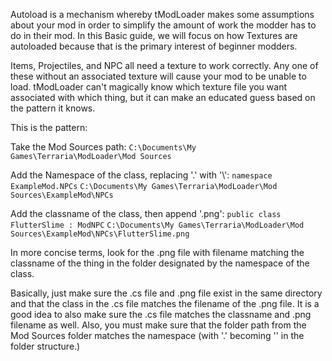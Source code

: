Autoload is a mechanism whereby tModLoader makes some assumptions about your mod in order to simplify the amount of work the modder has to do in their mod. In this Basic guide, we will focus on how Textures are autoloaded because that is the primary interest of beginner modders.

Items, Projectiles, and NPC all need a texture to work correctly. Any one of these without an associated texture will cause your mod to be unable to load. tModLoader can't magically know which texture file you want associated with which thing, but it can make an educated guess based on the pattern it knows.

This is the pattern:

Take the Mod Sources path: 
`C:\Documents\My Games\Terraria\ModLoader\Mod Sources`

Add the Namespace of the class, replacing '.' with '\\': 
`namespace ExampleMod.NPCs`
`C:\Documents\My Games\Terraria\ModLoader\Mod Sources\ExampleMod\NPCs`

Add the classname of the class, then append '.png':
`public class FlutterSlime : ModNPC`
`C:\Documents\My Games\Terraria\ModLoader\Mod Sources\ExampleMod\NPCs\FlutterSlime.png`

In more concise terms, look for the .png file with filename matching the classname of the thing in the folder designated by the namespace of the class.

Basically, just make sure the .cs file and .png file exist in the same directory and that the class in the .cs file matches the filename of the .png file. It is a good idea to also make sure the .cs file matches the classname and .png filename as well. Also, you must make sure that the folder path from the Mod Sources folder matches the namespace (with 
'.' becoming '\' in the folder structure.)